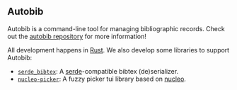 ## Autobib

Autobib is a command-line tool for managing bibliographic records. Check out the [autobib repository](https://github.com/autobib/autobib) for more information!

All development happens in [Rust](https://www.rust-lang.org/). We also develop some libraries to support Autobib:

- [`serde_bibtex`](https://github.com/autobib/serde_bibtex): A [serde](https://serde.rs/)-compatible bibtex (de)serializer. 
- [`nucleo-picker`](https://github.com/autobib/nucleo-picker): A fuzzy picker tui library based on [nucleo](https://docs.rs/nucleo/latest/nucleo/).
